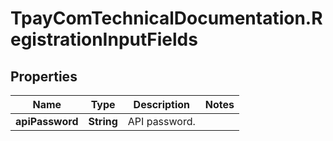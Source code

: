 # TpayComTechnicalDocumentation.RegistrationInputFields

## Properties

Name | Type | Description | Notes
------------ | ------------- | ------------- | -------------
**apiPassword** | **String** | API password. | 



